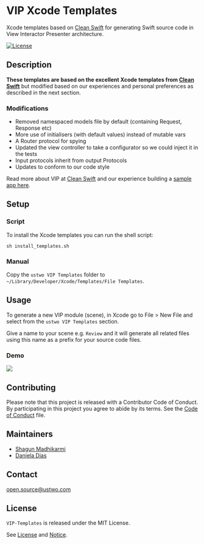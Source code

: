 # VIP Xcode Templates

Xcode templates based on [Clean Swift](https://clean-swift.com) for generating Swift source code in View Interactor Presenter architecture.


[![License](https://img.shields.io/badge/license-MIT-green.svg?style=flat)](https://github.com/ustwo/vip-templates-swift/blob/master/LICENSE)

## Description

**These templates are based on the excellent Xcode templates from [Clean Swift](https://clean-swift.com)** but modified based on our experiences and personal preferences as described in the next section.

### Modifications

 - Removed namespaced models file by default (containing Request, Response etc)
 - More use of initialisers (with default values) instead of mutable vars
 - A Router protocol for spying
 - Updated the view controller to take a configurator so we could inject it in the tests
 - Input protocols inherit from output Protocols
 - Updates to conform to our code style

Read more about VIP at [Clean Swift](https://clean-swift.com) and our experience building a  [sample app here](https://github.com/ustwo/vip-demo-swift).

## Setup

### Script

To install the Xcode templates you can run the shell script:

    sh install_templates.sh

### Manual

Copy the `ustwo VIP Templates` folder to `~/Library/Developer/Xcode/Templates/File Templates`.

## Usage

To generate a new VIP module (scene), in Xcode go to File > New File and select from the `ustwo VIP Templates` section.

Give a name to your scene e.g. `Review` and it will generate all related files using this name as a prefix for your source code files.

### Demo

<image src="documentation/demo/demo1.gif" />

## Contributing

Please note that this project is released with a Contributor Code of Conduct. By participating in this project you agree to abide by its terms. See the [Code of Conduct](CODE_OF_CONDUCT.md) file.

## Maintainers

* [Shagun Madhikarmi](mailto:shagun@ustwo.com)
* [Daniela Dias](mailto:daniela@ustwo.com)

## Contact

[open.source@ustwo.com](mailto:open.source@ustwo.com)


## License

`VIP-Templates` is released under the MIT License.

See [License](LICENSE) and [Notice](NOTICE).
